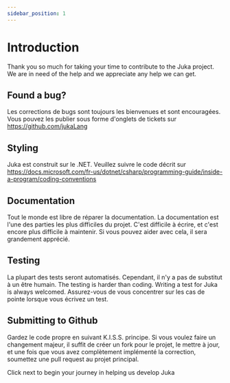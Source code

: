 ```yaml
---
sidebar_position: 1
---
```


# Introduction

Thank you so much for taking your time to contribute to the Juka project. We are in need of the help and we appreciate any help we can get.

## Found a bug?
Les corrections de bugs sont toujours les bienvenues et sont encouragées. Vous pouvez les publier sous forme d'onglets de tickets sur https://github.com/jukaLang


## Styling
Juka est construit sur le .NET. Veuillez suivre le code décrit sur https://docs.microsoft.com/fr-us/dotnet/csharp/programming-guide/inside-a-program/coding-conventions


## Documentation
Tout le monde est libre de réparer la documentation. La documentation est l'une des parties les plus difficiles du projet. C'est difficile à écrire, et c'est encore plus difficile à maintenir. Si vous pouvez aider avec cela, il sera grandement apprécié.

## Testing
La plupart des tests seront automatisés. Cependant, il n'y a pas de substitut à un être humain. The testing is harder than coding. Writing a test for Juka is always welcomed. Assurez-vous de vous concentrer sur les cas de pointe lorsque vous écrivez un test.

## Submitting to Github
Gardez le code propre en suivant K.I.S.S. principe. Si vous voulez faire un changement majeur, il suffit de créer un fork pour le projet, le mettre à jour, et une fois que vous avez complètement implémenté la correction, soumettez une pull request au projet principal.


Click next to begin your journey in helping us develop Juka